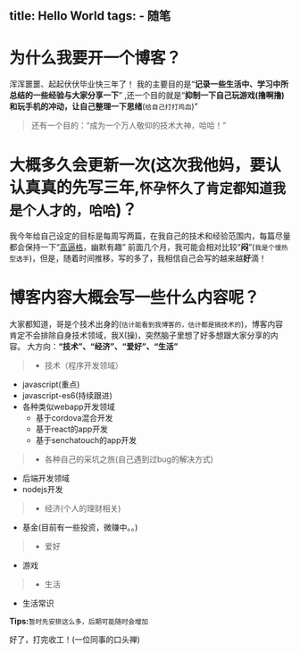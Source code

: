 title: Hello World
tags:
	- 随笔
---

# 为什么我要开一个博客？
浑浑噩噩、起起伏伏毕业快三年了！
我的主要目的是“**记录一些生活中、学习中所总结的一些经验与大家分享一下**” ,还一个目的就是“**抑制一下自己玩游戏(撸啊撸)和玩手机的冲动，让自己整理一下思绪**(`给自己打打鸡血`)”
> 还有一个目的：“成为一个万人敬仰的技术大神，哈哈！”

# 大概多久会更新一次(这次我他妈，要认认真真的先写三年,`怀孕怀久了肯定都知道我是个人才的，哈哈`)？
我今年给自己设定的目标是每周写两篇，在我自己的技术和经验范围内，每篇尽量都会保持一下“[高逼格](http://baike.baidu.com/link?url=GccLM3cJvlY-gbSVfZzFf_MbuxrbhFMfGutrnYGLMK7CzXae1IAN20BiVGXEjcXsvYCGXIpEOGSgygh3lZAcEq)，幽默有趣”
前面几个月，我可能会相对比较“**闷**”(`我是个慢热型选手`)，但是，随着时间推移，写的多了，我相信自己会写的越来越**好**滴！

# 博客内容大概会写一些什么内容呢？
大家都知道，哥是个技术出身的(`估计能看到我博客的，估计都是搞技术的`)，博客内容肯定不会排除自身技术领域，我X(操)，突然脑子里想了好多想跟大家分享的内容。
大方向：**“技术”、“经济”、“爱好”、“生活”**
> * 技术（程序开发领域）
  * javascript(重点)
  * javascript-es6(持续跟进)
  * 各种类似webapp开发领域
  	* 基于cordova混合开发
  	* 基于react的app开发
  	* 基于senchatouch的app开发

> * 各种自己的采坑之旅(自己遇到过bug的解决方式)
  * 后端开发领域
  * nodejs开发
  
> * 经济(个人的理财相关)
  * 基金(目前有一些投资，微赚中。。)

> * 爱好
  * 游戏

> * 生活
  * 生活常识

**Tips:**`暂时先安排这么多，后期可能随时会增加`

好了，打完收工！(一位同事的口头禅)